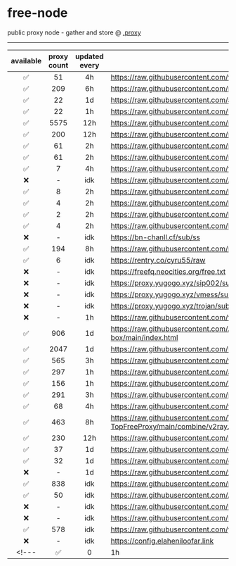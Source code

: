# free-node
public proxy node - gather and store @ [.proxy](https://github.com/mheidari98/.proxy)

---

| available | proxy count | updated every | url |
|:---------:|:---------:|:-------------:|-----|
| ✅ | 51 | 4h |https://raw.githubusercontent.com/wrfree/free/main/README.md|
| ✅ | 209 | 6h |https://raw.githubusercontent.com/mianfeifq/share/main/README.md|
| ✅ | 22 | 1d |https://raw.githubusercontent.com/aiboboxx/v2rayfree/main/README.md|
| ✅ | 22 | 1h |https://raw.githubusercontent.com/Pawdroid/Free-servers/main/sub|
| ✅ | 5575 | 12h |https://raw.githubusercontent.com/mahdibland/V2RayAggregator/master/sub/sub_merge_base64.txt|
| ✅ | 200 | 12h |https://raw.githubusercontent.com/mahdibland/V2RayAggregator/master/Eternity|
| ✅ | 61 |2h |https://raw.githubusercontent.com/mahdibland/V2RayAggregator/master/sub/airport_merge_base64.txt|
| ✅ | 61 |2h |https://raw.githubusercontent.com/mahdibland/V2RayAggregator/master/EternityAir|
| ✅ | 7 | 4h |https://raw.githubusercontent.com/freefq/free/master/v2|
| ❌ | - | idk |https://raw.githubusercontent.com/AzadNetCH/Clash/main/V2Ray.txt|
| ✅ | 8 | 2h |https://raw.githubusercontent.com/learnhard-cn/free_proxy_ss/main/free|
| ✅ | 4 | 2h |https://raw.githubusercontent.com/learnhard-cn/free_proxy_ss/main/ss/sssub|
| ✅ | 2 | 2h |https://raw.githubusercontent.com/learnhard-cn/free_proxy_ss/main/ssr/ssrsub|
| ✅ | 4 | 2h |https://raw.githubusercontent.com/learnhard-cn/free_proxy_ss/main/v2ray/v2raysub|
| ❌ | - | idk |https://bn-chanll.cf/sub/ss|
| ✅ | 194 | 8h |https://raw.githubusercontent.com/mfuu/v2ray/master/v2ray|
| ✅ | 6 | idk |https://rentry.co/cyru55/raw|
| ❌ | - | idk |https://freefq.neocities.org/free.txt|
| ❌ | - | idk |https://proxy.yugogo.xyz/sip002/sub|
| ❌ | - | idk |https://proxy.yugogo.xyz/vmess/sub|
| ❌ | - | idk |https://proxy.yugogo.xyz/trojan/sub|
| ❌ | - | 1h |https://raw.githubusercontent.com/tbbatbb/Proxy/master/dist/v2ray.config.txt|
| ✅ | 906 | 1d |https://raw.githubusercontent.com/AlienVPN402/AlienVPN402-subscribe-servers-sing-box/main/index.html|
| ✅ | 2047 | 1d |https://raw.githubusercontent.com/LonUp/NodeList/main/V2RAY/Latest_base64.txt|
| ✅ | 565 | 3h |https://raw.githubusercontent.com/w1770946466/Auto_proxy/main/Long_term_subscription_num|
| ✅ | 297 | 1h |https://raw.githubusercontent.com/a2470982985/getNode/main/v2ray.txt|
| ✅ | 156 | 1h |https://raw.githubusercontent.com/ZywChannel/free/main/sub|
| ✅ | 291 | 3h |https://raw.githubusercontent.com/peasoft/NoMoreWalls/master/list.txt|
| ✅ | 68 | 4h |https://raw.githubusercontent.com/ts-sf/fly/main/v2|
| ✅ | 463 | 8h |https://raw.githubusercontent.com/WilliamStar007/ClashX-V2Ray-TopFreeProxy/main/combine/v2ray.config.txt|
| ✅ | 230 | 12h |https://raw.githubusercontent.com/HakurouKen/free-node/main/public|
| ✅ | 37 | 1d |https://raw.githubusercontent.com/ermaozi/get_subscribe/main/subscribe/v2ray.txt|
| ✅ | 32 | 1d |https://raw.githubusercontent.com/ermaozi01/free_clash_vpn/main/subscribe/v2ray.txt|
| ❌ | - | 1d |https://raw.githubusercontent.com/xieshunxi1/subscribe_clash_v2ray/main/subscribe/v2ray.txt|
| ✅ | 838 | idk |https://raw.githubusercontent.com/mostafasadeghifar/v2ray-config/main/config_file.txt|
| ✅ | 50 | idk |https://raw.githubusercontent.com/Ashkan-m/v2ray/main/Sub.txt|
| ❌ | - | idk |https://raw.githubusercontent.com/RescueNet/TelegramFreeServer/main/base64/checked|
| ❌ | - | idk |https://raw.githubusercontent.com/RescueNet/TelegramFreeServer/main/base64/reality|
| ✅ | 578 | idk |https://raw.githubusercontent.com/yebekhe/TelegramV2rayCollector/main/sub/base64/mix|
| ❌ | - | idk |https://config.elaheniloofar.link|
<!---| ✅ | 0 | 1h |https://raw.githubusercontent.com/tbbatbb/Proxy/master/dist/v2ray.config.txt|-->